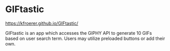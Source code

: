 # GIFtastic
https://kfroerer.github.io/GIFtastic/

GIFtastic is an app which accesses the GIPHY API to generate 10 GIFs based on user search term. Users may utilize
preloaded buttons or add their own. 


